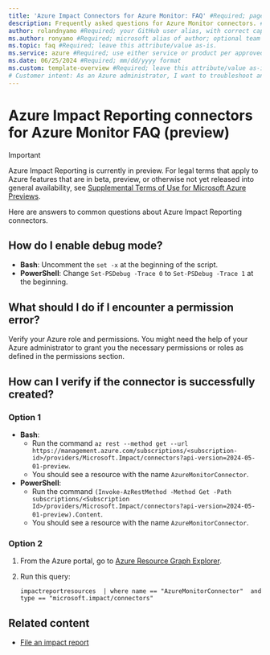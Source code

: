 ```yaml
---
title: 'Azure Impact Connectors for Azure Monitor: FAQ' #Required; page title is displayed in search results. Include the brand.
description: Frequently asked questions for Azure Monitor connectors. #Required; article description that is displayed in search results. 
author: rolandnyamo #Required; your GitHub user alias, with correct capitalization.
ms.author: ronyamo #Required; microsoft alias of author; optional team alias.
ms.topic: faq #Required; leave this attribute/value as-is.
ms.service: azure #Required; use either service or product per approved list. 
ms.date: 06/25/2024 #Required; mm/dd/yyyy format
ms.custom: template-overview #Required; leave this attribute/value as-is.
# Customer intent: As an Azure administrator, I want to troubleshoot and configure Azure Impact Reporting Connectors, so that I can ensure successful integration with Azure Monitor and manage permissions effectively.
---
```


# Azure Impact Reporting connectors for Azure Monitor FAQ (preview)

> [!IMPORTANT]
> Azure Impact Reporting is currently in preview. For legal terms that apply to Azure features that are in beta, preview, or otherwise not yet released into general availability, see [Supplemental Terms of Use for Microsoft Azure Previews](https://azure.microsoft.com/support/legal/preview-supplemental-terms/).

Here are answers to common questions about Azure Impact Reporting connectors.

## How do I enable debug mode?

* **Bash**: Uncomment the `set -x` at the beginning of the script.
* **PowerShell**: Change `Set-PSDebug -Trace 0` to `Set-PSDebug -Trace 1` at the beginning.

## What should I do if I encounter a permission error?

Verify your Azure role and permissions. You might need the help of your Azure administrator to grant you the necessary permissions or roles as defined in the permissions section.

## How can I verify if the connector is successfully created?

### Option 1

* **Bash**:
    * Run the command `az rest --method get --url https://management.azure.com/subscriptions/<subscription-id>/providers/Microsoft.Impact/connectors?api-version=2024-05-01-preview`.
    * You should see a resource with the name `AzureMonitorConnector`.
* **PowerShell**:
    * Run the command `(Invoke-AzRestMethod -Method Get -Path subscriptions/<Subscription Id>/providers/Microsoft.Impact/connectors?api-version=2024-05-01-preview).Content`.
    * You should see a resource with the name `AzureMonitorConnector`.

### Option 2

1. From the Azure portal, go to [Azure Resource Graph Explorer](https://portal.azure.com/#view/HubsExtension/ArgQueryBlade).

1. Run this query:

    ```kql
    impactreportresources  | where name == "AzureMonitorConnector"  and type == "microsoft.impact/connectors"
    ```

## Related content

* [File an impact report](report-impact.md)
<!-- Add Impact Connectors TSG -->
<!-- - [File an impact report](report-impact.md) -->